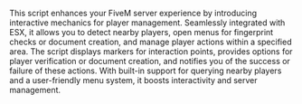 This script enhances your FiveM server experience by introducing interactive mechanics for player management. Seamlessly integrated with ESX, it allows you to detect nearby players, open menus for fingerprint checks or document creation, and manage player actions within a specified area. The script displays markers for interaction points, provides options for player verification or document creation, and notifies you of the success or failure of these actions. With built-in support for querying nearby players and a user-friendly menu system, it boosts interactivity and server management.
